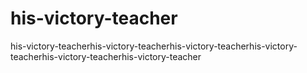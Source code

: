 # his-victory-teacher
his-victory-teacherhis-victory-teacherhis-victory-teacherhis-victory-teacherhis-victory-teacherhis-victory-teacher
